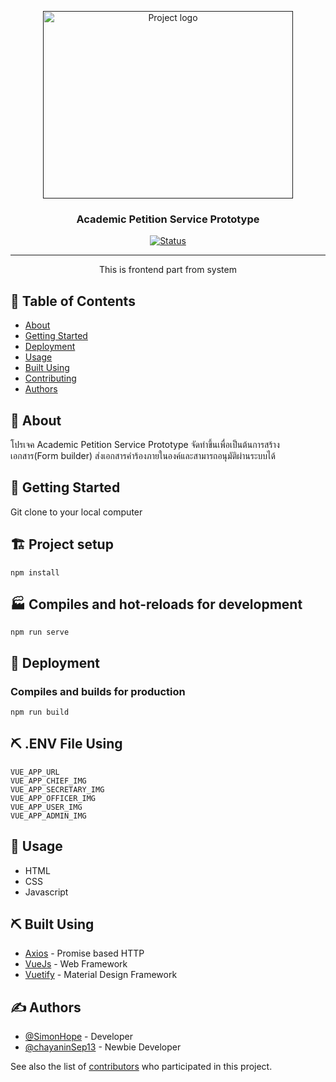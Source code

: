 <p align="center">
  <a href="" rel="noopener">
 <img width=400px height=300px src="src/assets/RKR.png" alt="Project logo"></a>
</p>

<h3 align="center">Academic Petition Service Prototype</h3>

<div align="center">

[![Status](https://img.shields.io/badge/status-active-success.svg)]()

</div>

---

<p align="center"> This is frontend part from system
    <br> 
</p>

## 📝 Table of Contents

- [About](#about)
- [Getting Started](#getting_started)
- [Deployment](#deployment)
- [Usage](#usage)
- [Built Using](#built_using)
- [Contributing](../CONTRIBUTING.md)
- [Authors](#authors)

## 🧐 About <a name = "about"></a>

โปรเจค Academic Petition Service Prototype จัดทำขึ้นเพื่อเป็นต้นการสร้างเอกสาร(Form builder) ส่งเอกสารคำร้องภายในองค์และสามารถอนุมัติผ่านระบบได้

## 🏁 Getting Started <a name = "getting_started"></a>

Git clone to your local computer

## 🏗️ Project setup

```
npm install
```

## 🏭 Compiles and hot-reloads for development

```
npm run serve
```

## 🚀 Deployment <a name = "deployment"></a>

### Compiles and builds for production

```
npm run build
```

## ⛏️ .ENV File Using <a name = "built_using"></a>

    VUE_APP_URL
    VUE_APP_CHIEF_IMG
    VUE_APP_SECRETARY_IMG
    VUE_APP_OFFICER_IMG
    VUE_APP_USER_IMG
    VUE_APP_ADMIN_IMG

## 🧰 Usage <a name="usage"></a>

- HTML
- CSS
- Javascript

## ⛏️ Built Using <a name = "built_using"></a>

- [Axios](https://axios-http.com/) - Promise based HTTP
- [VueJs](https://vuejs.org/) - Web Framework
- [Vuetify](https://vuetifyjs.com/) - Material Design Framework

## ✍️ Authors <a name = "authors"></a>

- [@SimonHope](https://github.com/SimonHope) - Developer
- [@chayaninSep13](https://github.com/chayaninSep13) - Newbie Developer

See also the list of [contributors](https://github.com/SimonHope/APS-frontend/graphs/contributors) who participated in this project.
